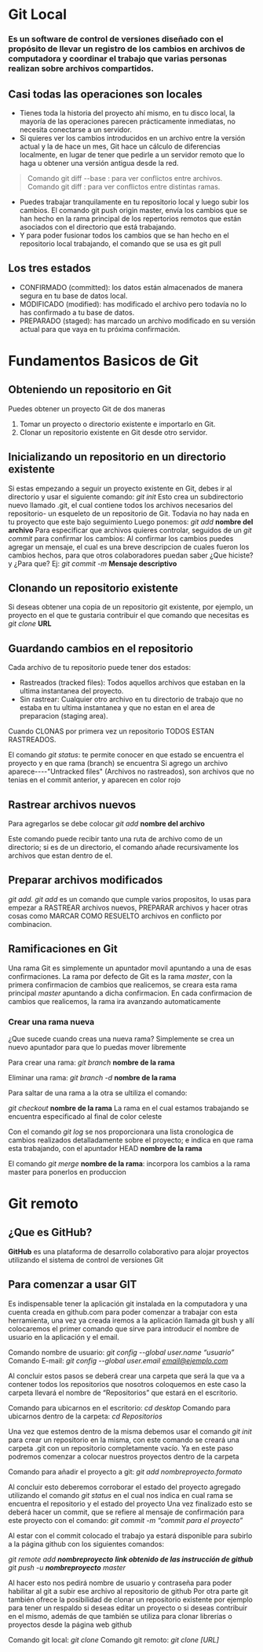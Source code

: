 # Git Local
### Es un software de control de versiones diseñado con el propósito de llevar un registro de los cambios en archivos de computadora y coordinar el trabajo que varias personas realizan sobre archivos compartidos.

## Casi todas las operaciones son locales
* Tienes toda la historia del proyecto ahí mismo, en tu disco local, la mayoría de las operaciones parecen prácticamente inmediatas, no necesita conectarse a un servidor.
* Si quieres ver los cambios introducidos en un archivo entre la versión actual y la de hace un mes, Git hace un cálculo de diferencias localmente, en lugar de tener que pedirle a un servidor remoto que lo haga u obtener una versión antigua desde la red. 
> Comando git diff --base <nombre archivo>: para ver conflictos entre archivos.
> Comando git diff <source-branch> <target-branch>: para ver conflictos entre distintas ramas.
* Puedes trabajar tranquilamente en tu repositorio local y luego subir los cambios. El comando git push origin master, envía los cambios que se han hecho en la rama principal de los repertorios remotos que están asociados con el directorio que está trabajando.
* Y para poder fusionar todos los cambios que se han hecho en el repositorio local trabajando, el comando que se usa es git pull

## Los tres estados
* CONFIRMADO (committed): los datos están almacenados de manera segura en tu base de datos local. 
* MODIFICADO (modified): has modificado el archivo pero todavía no lo has confirmado a tu base de datos.
* PREPARADO (staged): has marcado un archivo modificado en su versión actual para que vaya en tu próxima confirmación.

# Fundamentos Basicos de Git
## Obteniendo un repositorio en Git
Puedes obtener un proyecto Git de dos maneras 
1. Tomar un proyecto o directorio existente e importarlo en Git.
2. Clonar un repositorio existente en Git desde otro servidor.

## Inicializando un repositorio en un directorio existente
Si estas empezando a seguir un proyecto existente en Git, debes ir al directorio y usar el siguiente comando: *git init*
Esto crea un subdirectorio nuevo llamado .git, el cual contiene todos los archivos necesarios del repositorio- un esqueleto de un repositorio de Git. Todavia no hay nada en tu proyecto que este bajo seguimiento
Luego ponemos: *git add* **nombre del archivo**
Para especificar que archivos quieres controlar, seguidos de un *git commit* para confirmar los cambios:
Al confirmar los cambios puedes agregar un mensaje, el cual es una breve descripcion de cuales fueron los cambios hechos, para que otros colaboradores puedan saber ¿Que hiciste? y ¿Para que?
Ej: *git commit -m* **Mensaje descriptivo**
## Clonando un repositorio existente
Si deseas obtener una copia de un repositorio git existente, por ejemplo, un proyecto en el que te gustaria contribuir el que comando que necesitas es *git clone* **URL**
## Guardando cambios en el repositorio
Cada archivo de tu repositorio puede tener dos estados:
* Rastreados (tracked files): Todos aquellos archivos que estaban en la ultima instantanea del proyecto.
* Sin rastrear: Cualquier otro archivo en tu directorio de trabajo que no estaba en tu ultima instantanea y que no estan en el area de preparacion (staging area).

Cuando CLONAS por primera vez un repositorio TODOS ESTAN RASTREADOS.

El comando *git status*: te permite conocer en que estado se encuentra el proyecto y en que rama (branch) se encuentra
Si agrego un archivo aparece----"Untracked files" (Archivos no rastreados), son archivos que no tenias en el commit anterior, y aparecen en color rojo

## Rastrear archivos nuevos
Para agregarlos se debe colocar
*git add* **nombre del archivo**

Este comando puede recibir tanto una ruta de archivo como de un directorio; si es de un directorio, el comando añade recursivamente los archivos que estan dentro de el.

## Preparar archivos modificados
*git add. git add* es un comando que cumple varios propositos, lo usas para empezar a RASTREAR archivos nuevos, PREPARAR archivos y hacer otras cosas como MARCAR COMO RESUELTO archivos en conflicto por combinacion.

## Ramificaciones en Git
Una rama Git es simplemente un apuntador movil apuntando a una de esas confirmaciones. 
La rama por defecto de Git es la rama *master*, con la primera confirmacion de cambios que realicemos, se creara esta rama principal *master* apuntando a dicha confirmacion.
En cada confirmacion de cambios que realicemos, la rama ira avanzando automaticamente

### Crear una rama nueva
¿Que sucede cuando creas una nueva rama? Simplemente se crea un nuevo apuntador para que lo puedas mover libremente

Para crear una rama: *git branch* **nombre de la rama**

Eliminar una rama: *git branch -d* **nombre de la rama**

Para saltar de una rama a la otra se ultiliza el comando:

*git checkout* **nombre de la rama**
La rama en el cual estamos trabajando se encuentra especificado al final de color celeste

Con el comando *git log* se nos proporcionara una lista cronologica de cambios realizados detalladamente sobre el proyecto; e indica en que rama esta trabajando, con el apuntador HEAD **nombre de la rama**

El comando *git merge* **nombre de la rama**: incorpora los cambios a la rama master para ponerlos en produccion

# Git remoto

## ¿Que es GitHub?
**GitHub** es una plataforma de desarrollo colaborativo para alojar proyectos utilizando el sistema de control de versiones Git

## Para comenzar a usar GIT
Es indispensable tener la aplicación git instalada en la computadora y una cuenta creada en github.com para poder comenzar a trabajar con esta herramienta, una vez ya creada iremos a la aplicación llamada git bush y allí colocaremos el primer comando que sirve para introducir el nombre de usuario en la aplicación y el email.

Comando nombre de usuario: *git config --global user.name  “usuario”*  
Comando E-mail: *git config --global user.email email@ejemplo.com*

Al concluir estos pasos se deberá crear una carpeta que será la que va a contener todos los repositorios que nosotros coloquemos en este caso la carpeta llevará el nombre de “Repositorios” que estará en el escritorio.

Comando para ubicarnos en el escritorio: *cd desktop*
Comando para ubicarnos dentro de la carpeta: *cd Repositorios*

Una vez que estemos dentro de la misma debemos usar el comando *git init* para crear un repositorio en la misma, con este comando se creará una carpeta .git con un repositorio completamente vacío.
Ya en este paso podremos comenzar a colocar nuestros proyectos dentro de la carpeta

Comando para añadir el proyecto a git: *git add nombreproyecto.formato*

Al concluir esto deberemos corroborar el estado del proyecto agregado utilizando el comando *git status* en el cual nos indica en cual rama se encuentra el repositorio y el estado del proyecto
Una vez finalizado esto se deberá hacer un commit, que se refiere al mensaje de confirmación para este proyecto con el comando:
*git commit -m “commit para el proyecto”*

Al estar con el commit colocado el trabajo ya estará disponible para subirlo a la página github con los siguientes comandos:

*git remote add* ***nombreproyecto** **link obtenido de las instrucción de github***
*git push -u **nombreproyecto** master*

Al hacer esto nos pedirá nombre de usuario y contraseña para poder habilitar al git a subir ese archivo al repositorio de github
Por otra parte git también ofrece la posibilidad de clonar un repositorio existente por ejemplo para tener un respaldo si deseas editar un proyecto o si deseas contribuir en el mismo, además de que también se utiliza para clonar librerías o proyectos desde la página web github

Comando git local: *git clone*
Comando git remoto: *git clone [URL]*
